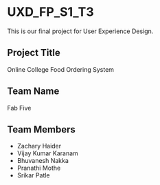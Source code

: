 # UXD_FP_S1_T3
This is our final project for User Experience Design.

## Project Title
Online College Food Ordering System

## Team Name
Fab Five

## Team Members
* Zachary Haider
* Vijay Kumar Karanam
* Bhuvanesh Nakka
* Pranathi Mothe
* Srikar Patle



